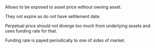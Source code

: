 

Allows to be exposed to asset price without owning asset.

They not expire as do not have settlement date.

Perpetual price should not diverge too much from underlying assets and uses funding rate for that.

Funding rate is payed periodically to one of sides of market.

